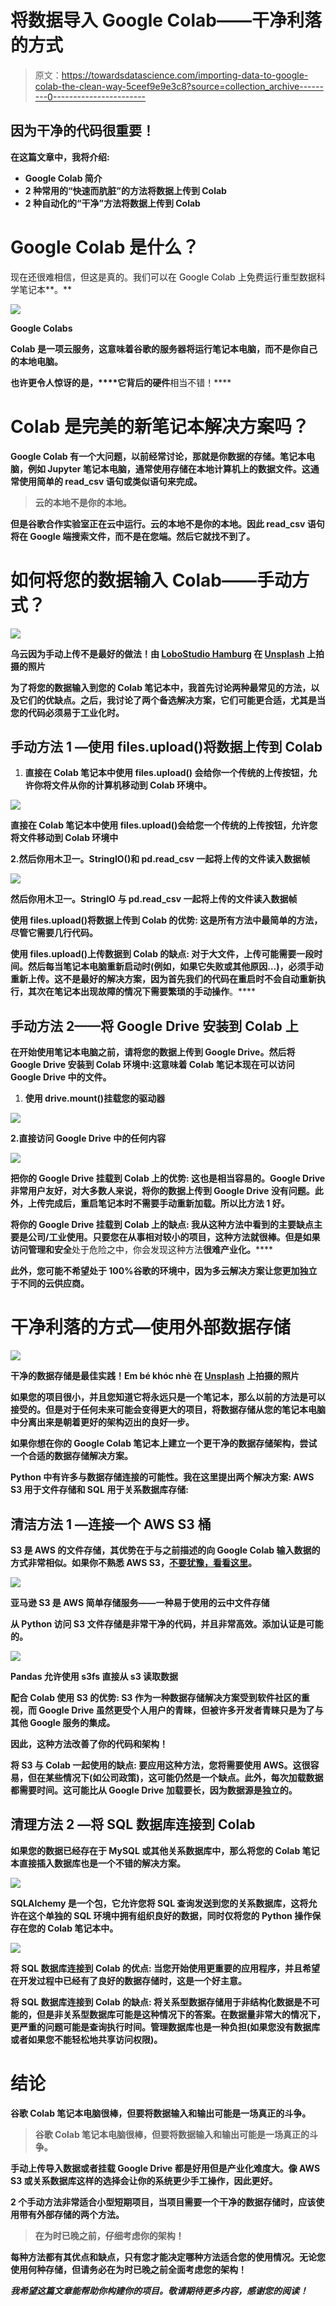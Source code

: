 # 将数据导入 Google Colab——干净利落的方式

> 原文：<https://towardsdatascience.com/importing-data-to-google-colab-the-clean-way-5ceef9e9e3c8?source=collection_archive---------0----------------------->

## 因为干净的代码很重要！

**在这篇文章中，我将介绍:**

*   **Google Colab 简介**
*   **2 种常用的“快速而肮脏”的方法将数据上传到 Colab**
*   **2 种自动化的“干净”方法将数据上传到 Colab**

# Google Colab 是什么？

现在还很难相信，但这是真的。我们可以在 Google Colab 上免费运行重型数据科学笔记本**。**

**![](img/5431a94491d684babf2ad8db4c0c4b12.png)**

**Google Colabs**

**Colab 是一项云服务，这意味着谷歌的服务器将运行笔记本电脑，而不是你自己的本地电脑。**

**也许更令人惊讶的是，****它背后的硬件**相当不错！****

# ****Colab 是完美的新笔记本解决方案吗？****

****Google Colab 有一个大问题，以前经常讨论，那就是你数据的存储。笔记本电脑，例如 Jupyter 笔记本电脑，通常使用存储在本地计算机上的数据文件。这通常使用简单的 read_csv 语句或类似语句来完成。****

> ****云的本地不是你的本地。****

****但是谷歌合作实验室正在云中运行。云的本地不是你的本地。因此 read_csv 语句将在 Google 端搜索文件，而不是在您端。然后它就找不到了。****

# ****如何将您的数据输入 Colab——手动方式？****

****![](img/5d27796024a929e01d63bab0b1c1254d.png)****

****乌云因为手动上传不是最好的做法！由 [LoboStudio Hamburg](https://unsplash.com/@lobostudiohamburg?utm_source=unsplash&utm_medium=referral&utm_content=creditCopyText) 在 [Unsplash](https://unsplash.com/s/photos/dark-cloud?utm_source=unsplash&utm_medium=referral&utm_content=creditCopyText) 上拍摄的照片****

****为了将您的数据输入到您的 Colab 笔记本中，我首先讨论两种最常见的方法，以及它们的优缺点。之后，我讨论了两个备选解决方案，它们可能更合适，尤其是当您的代码必须易于工业化时。****

## ****手动方法 1 —使用 files.upload()将数据上传到 Colab****

1.  ****直接在 Colab 笔记本中使用 **files.upload()** 会给你一个传统的上传按钮，允许你将文件从你的计算机移动到 Colab 环境中。****

****![](img/4a52927af150eb89bb94c4ea40c80ffa.png)****

****直接在 Colab 笔记本中使用 files.upload()会给您一个传统的上传按钮，允许您将文件移动到 Colab 环境中****

****2.然后你用木卫一。StringIO()和 pd.read_csv 一起将上传的文件读入数据帧****

****![](img/01251d6ef8d508b130f342f60ccf3ad6.png)****

****然后你用木卫一。StringIO 与 pd.read_csv 一起将上传的文件读入数据帧****

******使用 files.upload()将数据上传到 Colab 的优势:** 这是所有方法中最简单的方法，尽管它需要几行代码。****

******使用 files.upload()上传数据到 Colab 的缺点:** 对于大文件，上传可能需要一段时间。然后每当笔记本电脑重新启动时(例如，如果它失败或其他原因…)，必须手动**重新上传。**这不是最好的解决方案，因为首先我们的代码在重启时不会自动重新执行，其次在笔记本出现故障的情况下**需要繁琐的手动操作**。****

## ****手动方法 2——将 Google Drive 安装到 Colab 上****

****在开始使用笔记本电脑之前，请将您的数据上传到 Google Drive。然后将 Google Drive 安装到 Colab 环境中:这意味着 Colab 笔记本现在可以访问 Google Drive 中的文件。****

1.  ****使用 drive.mount()挂载您的驱动器****

****![](img/43308e6624f94b3c4fc7fc46c502aa46.png)****

****2.直接访问 Google Drive 中的任何内容****

****![](img/692807c3f628f8104abf440b14cf06f8.png)****

******把你的 Google Drive 挂载到 Colab 上的优势:** 这也是相当容易的。Google Drive 非常用户友好，对大多数人来说，将你的数据上传到 Google Drive 没有问题。此外，上传完成后，重启笔记本时不需要手动重新加载。所以比方法 1 好。****

******将你的 Google Drive 挂载到 Colab 上的缺点:** 我从这种方法中看到的主要缺点主要是公司/工业使用。只要您在从事相对较小的项目，这种方法就很棒。但是如果**访问管理和安全**处于危险之中，你会发现这种方法**很难产业化。******

****此外，您可能不希望处于 100%谷歌的环境中，因为多云解决方案让您更加独立于不同的云供应商。****

# ****干净利落的方式—使用外部数据存储****

****![](img/7ff65f2017aa301b1573ed41716d7296.png)****

****干净的数据存储是最佳实践！Em bé khóc nhè 在 [Unsplash](https://unsplash.com/s/photos/light--cloud?utm_source=unsplash&utm_medium=referral&utm_content=creditCopyText) 上拍摄的照片****

****如果您的项目很小，并且您知道它将永远只是一个笔记本，那么以前的方法是可以接受的。但是对于任何未来可能会变得更大的项目，将数据存储从您的笔记本电脑中分离出来是朝着更好的架构迈出的良好一步。****

****如果你想在你的 Google Colab 笔记本上建立一个更干净的数据存储架构，尝试一个合适的数据存储解决方案。****

****Python 中有许多与数据存储连接的可能性。我在这里提出两个解决方案: **AWS S3 用于文件存储**和 **SQL 用于关系数据库存储**:****

## ****清洁方法 1 —连接一个 AWS S3 桶****

****S3 是 AWS 的文件存储，其优势在于与之前描述的向 Google Colab 输入数据的方式非常相似。如果你不熟悉 AWS S3，[不要犹豫，看看这里](/how-to-publish-a-jupyter-notebook-online-using-aws-in-10-minutes-7f87f2b0cc50)。****

****![](img/c8f01cbaef7fc3440cfd4d2e200ca1d2.png)****

****亚马逊 S3 是 AWS 简单存储服务——一种易于使用的云中文件存储****

****从 Python 访问 S3 文件存储是非常干净的代码，并且非常高效。添加认证是可能的。****

****![](img/b7be136cb5bec9e0d4ae9e408e396127.png)****

****Pandas 允许使用 s3fs 直接从 s3 读取数据****

******配合 Colab 使用 S3 的优势:**
S3 作为一种数据存储解决方案受到软件社区的重视，而 Google Drive 虽然更受个人用户的青睐，但被许多开发者青睐只是为了与其他 Google 服务的集成。****

******因此，这种方法改善了你的代码和架构！******

******将 S3 与 Colab 一起使用的缺点:** 要应用这种方法，您将需要使用 AWS。这很容易，但在某些情况下(如公司政策)，这可能仍然是一个缺点。此外，每次加载数据都需要时间。这可能比从 Google Drive 加载要长，因为数据源是独立的。****

## ****清理方法 2 —将 SQL 数据库连接到 Colab****

****如果您的数据已经存在于 MySQL 或其他关系数据库中，那么将您的 Colab 笔记本直接插入数据库也是一个不错的解决方案。****

****![](img/10b290ce506f4062133f2370ad0bee88.png)****

****SQLAlchemy 是一个包，它允许您将 SQL 查询发送到您的关系数据库，这将允许在这个单独的 SQL 环境中拥有组织良好的数据，同时仅将您的 Python 操作保存在您的 Colab 笔记本中。****

****![](img/888810361b5f7609cb13c80f96d0a15e.png)****

******将 SQL 数据库连接到 Colab 的优点:** 当您开始使用更重要的应用程序，并且希望在开发过程中已经有了良好的数据存储时，这是一个好主意。****

******将 SQL 数据库连接到 Colab 的缺点:**
将关系型数据存储用于非结构化数据是不可能的，但是非关系型数据库可能是这种情况下的答案。在数据量非常大的情况下，更严重的问题可能是查询执行时间。管理数据库也是一种负担(如果您没有数据库或者如果您不能轻松地共享访问权限)。****

# ****结论****

****谷歌 Colab 笔记本电脑很棒，但要将数据输入和输出可能是一场真正的斗争。****

> ****谷歌 Colab 笔记本电脑很棒，但要将数据输入和输出可能是一场真正的斗争。****

****手动上传导入数据或者挂载 Google Drive 都是**好用但是产业化难度大**。像 AWS S3 或关系数据库这样的选择会让你的系统更少手工操作，因此更好。****

****2 个**手动方法非常适合小型短期项目**，当项目需要一个干净的数据存储时，应该使用带有**外部存储的两个方法。******

> ******在为时已晚之前，仔细考虑你的架构！******

****每种方法都有其优点和缺点，只有您才能决定哪种方法适合您的使用情况。无论您使用何种存储，但**请务必在为时已晚之前全面考虑您的架构！******

*****我希望这篇文章能帮助你构建你的项目。敬请期待更多内容，感谢您的阅读！*****